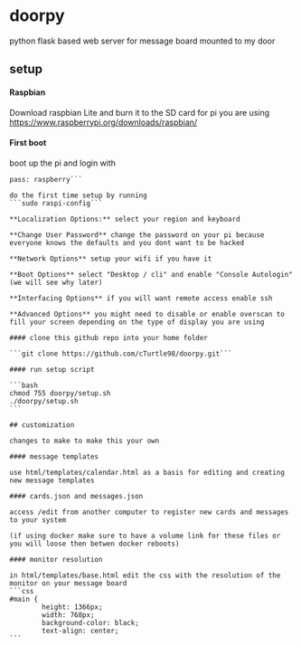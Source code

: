 # doorpy
python flask based web server for message board mounted to my door

## setup

#### Raspbian

Download raspbian Lite and burn it to the SD card for pi you are using
https://www.raspberrypi.org/downloads/raspbian/

#### First boot

boot up the pi and login with 
````user: pi
pass: raspberry```

do the first time setup by running 
```sudo raspi-config```

**Localization Options:** select your region and keyboard

**Change User Password** change the password on your pi because everyone knows the defaults and you dont want to be hacked

**Network Options** setup your wifi if you have it

**Boot Options** select "Desktop / cli" and enable "Console Autologin" (we will see why later)

**Interfacing Options** if you will want remote access enable ssh

**Advanced Options** you might need to disable or enable overscan to fill your screen depending on the type of display you are using

#### clone this github repo into your home folder

```git clone https://github.com/cTurtle98/doorpy.git```

#### run setup script

```bash
chmod 755 doorpy/setup.sh
./doorpy/setup.sh
```

## customization

changes to make to make this your own

#### message templates

use html/templates/calendar.html as a basis for editing and creating new message templates

#### cards.json and messages.json

access /edit from another computer to register new cards and messages to your system

(if using docker make sure to have a volume link for these files or you will loose then betwen docker reboots)

#### monitor resolution

in html/templates/base.html edit the css with the resolution of the monitor on your message board
```css
#main {
		height: 1366px;
		width: 768px;
		background-color: black;
		text-align: center;
```
